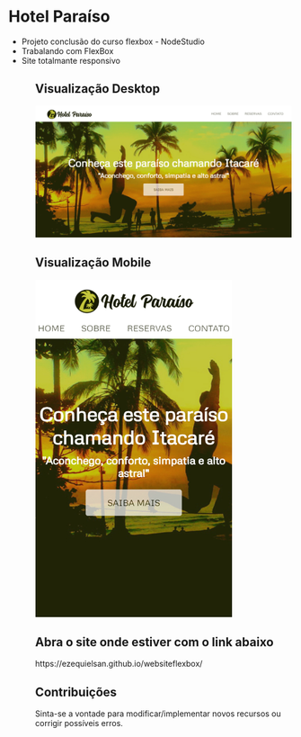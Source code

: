 # Hotel Paraíso
<ul>
<li>Projeto conclusão do curso flexbox - NodeStudio
<li>Trabalando com FlexBox
<li>Site totalmante responsivo
<ul>

 
## Visualização Desktop 
<img src = "https://github.com/ezequielsan/websiteflexbox/blob/main/desktop.png">

## Visualização Mobile
<img src = "https://github.com/ezequielsan/websiteflexbox/blob/main/mobile.png" width="350" height="600">

## Abra o site onde estiver com o link abaixo
<p> https://ezequielsan.github.io/websiteflexbox/<p>
 
## Contribuições
 <p> Sinta-se a vontade para modificar/implementar novos recursos ou corrigir possíveis erros.

